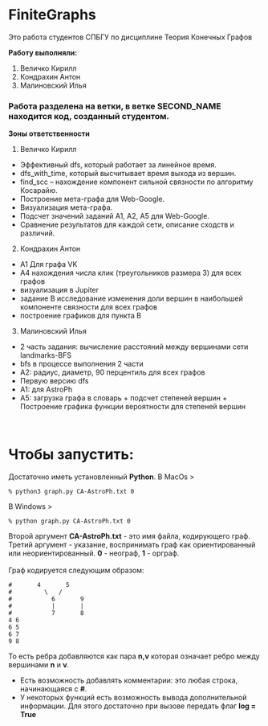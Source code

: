 # FiniteGraphs

Это работа студентов СПБГУ по дисциплине Теория Конечных Графов

**Работу выполняли:** <br />
1. Величко Кирилл <br />
2. Кондрахин Антон <br />
3. Малиновский Илья <br />

### Работа разделена на ветки, в ветке **SECOND_NAME** находится код, созданный студентом.

**Зоны ответственности**
1. Величко Кирилл
* Эффективный dfs, который работает за линейное время. 
* dfs_with_time, который высчитывает время выхода из вершин. 
* find_scc – нахождение компонент сильной связности по алгоритму Косарайю. 
* Построение мета-графа для Web-Google. 
* Визуализация мета-графа. 
* Подсчет значений заданий А1, А2, А5 для Web-Google. 
* Сравнение результатов для каждой сети, описание сходств и различий. <br />
2. Кондрахин Антон 
* A1 Для графа VK
* A4 нахождения числа клик (треугольников размера 3) для всех графов
* визуализация в Jupiter
* задание B исследование изменения доли вершин в наибольшей компоненте связности для всех графов
* построение графиков для пункта B<br />
3. Малиновский Илья 
* 2 часть задания: вычисление расстояний между вершинами сети landmarks-BFS
* bfs в процессе выполнения 2 части
* A2: радиус, диаметр, 90 перцентиль для всех графов
* Первую версию dfs
* A1: для AstroPh
* A5: загрузка графа в словарь + подсчет степеней вершин + Построение графика функции вероятности для степеней вершин
<br />

# Чтобы запустить: #
Достаточно иметь установленный **Python**.
В MacOs >
```
% python3 graph.py CA-AstroPh.txt 0
```

В Windows >
```
% python graph.py CA-AstroPh.txt 0
```

Второй аргумент **CA-AstroPh.txt** - это имя файла, кодирующего граф. <br />
Третий аргумент - указание, воспринимать граф как ориентированный или неориентированный. **0** - неограф, **1** - орграф. <br />
<br />
Граф кодируется следующим образом: <br />
```
#       4       5
#         \   /
#           6       9
#           |       |
#           7       8
4 6
6 5
6 7
9 8
```
То есть ребра добавляются как пара **n,v** которая означает ребро между вершинами **n** и **v**. <br />
* Есть возможность добавлять комментарии: это любая строка, начинающаяся с **#**.
* У некоторых функций есть возможность вывода дополнительной информации. Для этого достаточно при вызове передать флаг **log = True**
